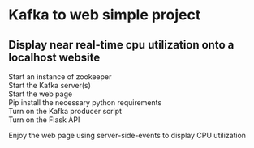 # Kafka to web simple project

## Display near real-time cpu utilization onto a localhost website

Start an instance of zookeeper  
Start the Kafka server(s)  
Start the web page  
Pip install the necessary python requirements  
Turn on the Kafka producer script  
Turn on the Flask API  

<p>Enjoy the web page using server-side-events to display CPU utilization</p>
